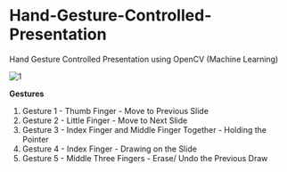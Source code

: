 # Hand-Gesture-Controlled-Presentation
Hand Gesture Controlled Presentation using OpenCV (Machine Learning)


![1](https://github.com/2149-SRUTHI-S/Hand-Gesture-Controlled-Presentation/assets/129876043/4ad4204f-a52a-4ad0-8e74-dbfb80654ccd)


**Gestures**

1. Gesture 1 - Thumb Finger - Move to Previous Slide
2. Gesture 2 - Little Finger - Move to Next Slide
3. Gesture 3 - Index Finger and Middle Finger Together - Holding the Pointer
4. Gesture 4 - Index Finger - Drawing on the Slide
5. Gesture 5 - Middle Three Fingers - Erase/ Undo the Previous Draw

